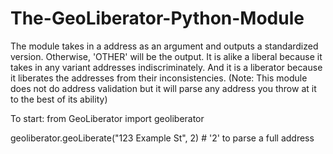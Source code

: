 # The-GeoLiberator-Python-Module
The module takes in a address as an argument and outputs a standardized version.
Otherwise, 'OTHER' will be the output.
It is alike a liberal because it takes in any variant addresses indiscriminately.
And it is a liberator because it liberates the addresses from their inconsistencies.
(Note: This module does not do address validation but it will parse any address you throw at it to the best of its ability)

To start:
from GeoLiberator import geoliberator

geoliberator.geoLiberate("123 Example St", 2) # '2' to parse a full address